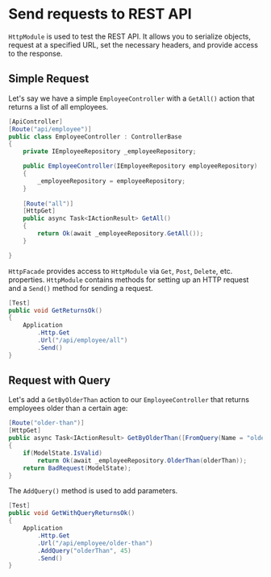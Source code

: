 # Send requests to REST API

`HttpModule` is used to test the REST API. It allows you to serialize objects, request at a specified URL, set the necessary headers, and provide access to the response.

## Simple Request

Let's say we have a simple `EmployeeController` with a `GetAll()` action that returns a list of all employees.

```csharp
[ApiController]
[Route("api/employee")]
public class EmployeeController : ControllerBase
{
    private IEmployeeRepository _employeeRepository;

    public EmployeeController(IEmployeeRepository employeeRepository)
    {
        _employeeRepository = employeeRepository;
    }
    
    [Route("all")]
    [HttpGet]
    public async Task<IActionResult> GetAll()
    {
        return Ok(await _employeeRepository.GetAll());
    }

}
```

`HttpFacade` provides access to `HttpModule` via `Get`, `Post`, `Delete`, etc. properties.
`HttpModule` contains methods for setting up an HTTP request and a `Send()` method for sending a request.

```csharp
[Test]
public void GetReturnsOk()
{
    Application
        .Http.Get
        .Url("/api/employee/all")
        .Send()
}
```

## Request with Query

Let's add a `GetByOlderThan` action to our `EmployeeController` that returns employees older than a certain age:

```csharp
[Route("older-than")]
[HttpGet]
public async Task<IActionResult> GetByOlderThan([FromQuery(Name = "olderThan"), Range(18, 99)] int olderThan)
{
    if(ModelState.IsValid)
        return Ok(await _employeeRepository.OlderThan(olderThan));
    return BadRequest(ModelState);
}
```

The `AddQuery()` method is used to add parameters.

```csharp
[Test]
public void GetWithQueryReturnsOk()
{
    Application
        .Http.Get
        .Url("/api/employee/older-than")
        .AddQuery("olderThan", 45)
        .Send()
}
```



